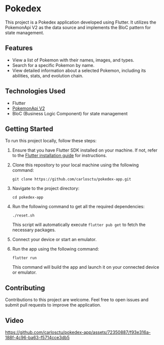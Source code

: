 # Pokedex

This project is a Pokedex application developed using Flutter. It utilizes the PokemonApi V2 as the data source and implements the BloC pattern for state management.

## Features

- View a list of Pokemon with their names, images, and types.
- Search for a specific Pokemon by name.
- View detailed information about a selected Pokemon, including its abilities, stats, and evolution chain.

## Technologies Used

- Flutter
- [PokemonApi V2](https://pokeapi.co/)
- BloC (Business Logic Component) for state management

## Getting Started

To run this project locally, follow these steps:

1. Ensure that you have Flutter SDK installed on your machine. If not, refer to the [Flutter installation guide](https://flutter.dev/docs/get-started/install) for instructions.

2. Clone this repository to your local machine using the following command:

   ```
   git clone https://github.com/carlosctu/pokedex-app.git
   ```

3. Navigate to the project directory:

   ```
   cd pokedex-app
   ```

4. Run the following command to get all the required dependencies:

   ```
   ./reset.sh
   ```

   This script will automatically execute `flutter pub get` to fetch the necessary packages.

5. Connect your device or start an emulator.

6. Run the app using the following command:

   ```
   flutter run
   ```

   This command will build the app and launch it on your connected device or emulator.

## Contributing

Contributions to this project are welcome. Feel free to open issues and submit pull requests to improve the application.

## Video



https://github.com/carlosctu/pokedex-app/assets/72350887/f93e316a-188f-4c96-ba63-f5714cce3db5


